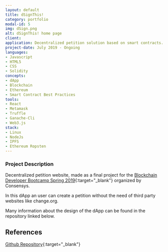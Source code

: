 ```yaml
---
layout: default
title: dSignThis!
category: portfolio
modal-id: 5
img: dSign.png
alt: dSignThis! home page
client: 
application: Decentralized petition solution based on smart contracts.
project-date: July 2019 - Ongoing
languages:
- Javascript
- HTML5
- CSS
- Solidity
concepts:
- dApp
- Blockchain
- Ethereum
- Smart Contract Best Practices
tools:
- React
- Metamask
- Truffle
- Ganache-Cli
- Web3.js
stack:
- Linux
- NodeJs
- IPFS
- Ethereum Ropsten
---
```


### Project Description

Decentralized petition website, made as a final project for the [Blockchain Developer Bootcamp Spring 2019](https://consensys.net/academy/bootcamp/){:target="_blank"} organized by Consensys.

In this dApp an user can create a petition without the need of third party websites like change.org.

Many information about the design of the dApp can be found in the repository linked below.

## References

[Github Repository](https://github.com/tsuru-/ConsensysBootcamp-FinalProject){:target="_blank"}